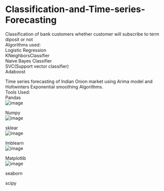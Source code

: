 # Classification-and-Time-series-Forecasting
Classification of bank customers whether customer will subscribe to term diposit or not\
Algorithms used:\
Logistic Regression\
KNeighborsClassifier\
Naive Bayes Classifier\
SVC(Support vector classifier)\
Adaboost

Time series forecasting of Indian Onion market using Arima model and Holtwinters Exponential smoothing Algorithms.\
Tools Used:\
Pandas\
![image](https://user-images.githubusercontent.com/87455677/146645530-b6678cc9-f4c1-4d9e-8399-bbe01013ce52.png)

Numpy\
![image](https://user-images.githubusercontent.com/87455677/146645551-6d674bae-f85e-457a-945c-4652a5be442d.png)

sklear\
![image](https://user-images.githubusercontent.com/87455677/146645576-7b7ccc97-4ea4-40bd-9d4a-f5bd711377da.png)

Imblearn\
![image](https://user-images.githubusercontent.com/87455677/146645562-f8173d16-2a73-4ff0-a960-67eec4b3cc5f.png)

Matplotlib\
![image](https://user-images.githubusercontent.com/87455677/146645592-264fb3fc-21e2-4ff8-8a2d-57b74f0793e3.png)

seaborn

scipy
